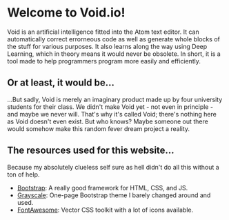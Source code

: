 # Welcome to Void.io!

Void is an artificial intelligence fitted into the Atom text editor. It can automatically correct errorneous code as well as generate whole blocks of the stuff for various purposes. It also learns along the way using Deep Learning, which in theory means it would never be obsolete. In short, it is a tool made to help programmers program more easily and efficiently. 

## Or at least, it would be... 

...But sadly, Void is merely an imaginary product made up by four university students for their class. We didn't make Void yet - not even in principle - and maybe we never will. That's why it's called Void; there's nothing here as Void doesn't even exist. But who knows? Maybe someone out there would somehow make this random fever dream project a reality. 

## The resources used for this website... 

Because my absolutely clueless self sure as hell didn't do all this without a ton of help.

* [Bootstrap](http://getbootstrap.com/): A really good framework for HTML, CSS, and JS. 
* [Grayscale](http://startbootstrap.com/template-overviews/grayscale/): One-page Bootstrap theme I barely changed around and used.
* [FontAwesome](http://fontawesome.io/): Vector CSS toolkit with a lot of icons available.

